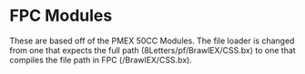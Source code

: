 # FPC Modules
These are based off of the PMEX 50CC Modules. The file loader is changed from one that expects the full path (8Letters/pf/BrawlEX/CSS.bx) to one that compiles the file path in FPC (/BrawlEX/CSS.bx).
